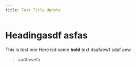 ```yaml
---
title: Test Title Update
---
```

<h1>Headingasdf asfas</h1><p>This is test one   Here isd some <strong>bold</strong> text dsafaewf sdaf aew</p><p></p><blockquote>sadfawefa</blockquote><p></p>
